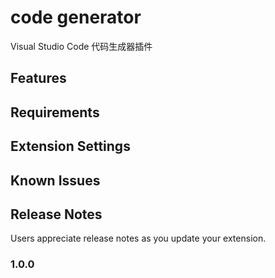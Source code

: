 # code generator

Visual Studio Code 代码生成器插件

## Features

## Requirements

## Extension Settings

## Known Issues

## Release Notes

Users appreciate release notes as you update your extension.

### 1.0.0


